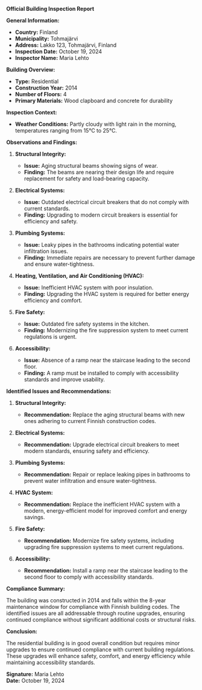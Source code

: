 

**Official Building Inspection Report**

**General Information:**
- **Country:** Finland
- **Municipality:** Tohmajärvi
- **Address:** Lakko 123, Tohmajärvi, Finland
- **Inspection Date:** October 19, 2024
- **Inspector Name:** Maria Lehto

**Building Overview:**
- **Type:** Residential
- **Construction Year:** 2014
- **Number of Floors:** 4
- **Primary Materials:** Wood clapboard and concrete for durability

**Inspection Context:**
- **Weather Conditions:** Partly cloudy with light rain in the morning, temperatures ranging from 15°C to 25°C.

**Observations and Findings:**

1. **Structural Integrity:**
   - **Issue:** Aging structural beams showing signs of wear.
   - **Finding:** The beams are nearing their design life and require replacement for safety and load-bearing capacity.

2. **Electrical Systems:**
   - **Issue:** Outdated electrical circuit breakers that do not comply with current standards.
   - **Finding:** Upgrading to modern circuit breakers is essential for efficiency and safety.

3. **Plumbing Systems:**
   - **Issue:** Leaky pipes in the bathrooms indicating potential water infiltration issues.
   - **Finding:** Immediate repairs are necessary to prevent further damage and ensure water-tightness.

4. **Heating, Ventilation, and Air Conditioning (HVAC):**
   - **Issue:** Inefficient HVAC system with poor insulation.
   - **Finding:** Upgrading the HVAC system is required for better energy efficiency and comfort.

5. **Fire Safety:**
   - **Issue:** Outdated fire safety systems in the kitchen.
   - **Finding:** Modernizing the fire suppression system to meet current regulations is urgent.

6. **Accessibility:**
   - **Issue:** Absence of a ramp near the staircase leading to the second floor.
   - **Finding:** A ramp must be installed to comply with accessibility standards and improve usability.

**Identified Issues and Recommendations:**

1. **Structural Integrity:**
   - **Recommendation:** Replace the aging structural beams with new ones adhering to current Finnish construction codes.

2. **Electrical Systems:**
   - **Recommendation:** Upgrade electrical circuit breakers to meet modern standards, ensuring safety and efficiency.

3. **Plumbing Systems:**
   - **Recommendation:** Repair or replace leaking pipes in bathrooms to prevent water infiltration and ensure water-tightness.

4. **HVAC System:**
   - **Recommendation:** Replace the inefficient HVAC system with a modern, energy-efficient model for improved comfort and energy savings.

5. **Fire Safety:**
   - **Recommendation:** Modernize fire safety systems, including upgrading fire suppression systems to meet current regulations.

6. **Accessibility:**
   - **Recommendation:** Install a ramp near the staircase leading to the second floor to comply with accessibility standards.

**Compliance Summary:**

The building was constructed in 2014 and falls within the 8-year maintenance window for compliance with Finnish building codes. The identified issues are all addressable through routine upgrades, ensuring continued compliance without significant additional costs or structural risks.

**Conclusion:**

The residential building is in good overall condition but requires minor upgrades to ensure continued compliance with current building regulations. These upgrades will enhance safety, comfort, and energy efficiency while maintaining accessibility standards.

**Signature:** Maria Lehto  
**Date:** October 19, 2024